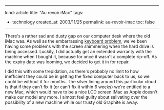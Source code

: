-----
kind: article
title: "Au revoir iMac"
tags:
- technology
created_at: 2003/11/25
permalink: au-revoir-imac
toc: false
-----

<p>There's a rather sad and dusty gap on our computer desk where the old iMac was. As well as the embarrassing <a href="http://www.rousette.org.uk/mt-static/blog/archives/000516.html">keyboard problem</a>, we've been having some problems with the screen shimmering when the hard drive is being accessed. Luckily, I did actually get an extended warranty with the machine when I bought it, because for once it wasn't a complete rip-off. As the expiry date was looming, we decided to get it in for repair.</p>

<p>I did this with some trepidation, as there's probably no limit to how inefficient they could be in getting the fixed computer back to us, so we could be without it for months. The silver lining around this particular cloud is that if they can't fix it (or can't fix it within 6 weeks) we're entitled to a new Mac, which would have to be a nice LCD screen iMac as Apple doesn't make our model any more. I almost feel guilty about salivating over the possibility of a new machine while our trusty old Graphite is away.</p>


